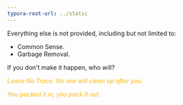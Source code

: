 ```yaml
---
typora-root-url: ../static
---
```


Everything else is not provided,  including but not limited to:

- Common Sense.
- Garbage Removal.


If you don't make it happen, who will?







*<span style="color:#fdb913;">Leave No Trace.  No one will clean up after you.*	</span>			



<span style="color:#fdb913;">*You packed it in, you pack it out.*</span>





